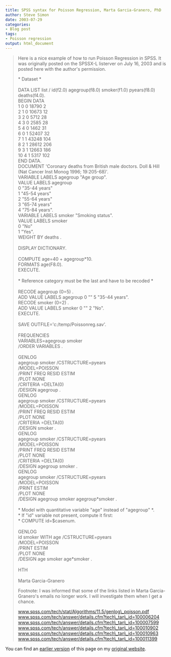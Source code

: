 ```yaml
---
title: SPSS syntax for Poisson Regression, Marta Garcia-Granero, PhD
author: Steve Simon
date: 2003-07-29
categories:
- Blog post
tags:
- Poisson regression 
output: html_document
---
```

> Here is a nice example of how to run Poisson Regression in SPSS. It
> was originally posted on the SPSSX-L listerver on July 16, 2003 and is
> posted here with the author\'s permission.
>
> \* Dataset \*\
> \
> DATA LIST list / id(f2.0) agegroup(f8.0) smoker(f1.0) pyears(f8.0)
> deaths(f4.0).\
> BEGIN DATA\
> 1 0 0 18790 2\
> 2 1 0 10673 12\
> 3 2 0 5712 28\
> 4 3 0 2585 28\
> 5 4 0 1462 31\
> 6 0 1 52407 32\
> 7 1 1 43248 104\
> 8 2 1 28612 206\
> 9 3 1 12663 186\
> 10 4 1 5317 102\
> END DATA.\
> DOCUMENT \'Coronary deaths from British male doctors. Doll & Hill\
> (Nat Cancer Inst Monog 1996; 19:205-68)\'.\
> VARIABLE LABELS agegroup \"Age group\".\
> VALUE LABELS agegroup\
> 0 \"35-44 years\"\
> 1 \"45-54 years\"\
> 2 \"55-64 years\"\
> 3 \"65-74 years\"\
> 4 \"75-84 years\".\
> VARIABLE LABELS smoker \"Smoking status\".\
> VALUE LABELS smoker\
> 0 \"No\"\
> 1 \"Yes\".\
> WEIGHT BY deaths .\
> \
> DISPLAY DICTIONARY.\
> \
> COMPUTE age=40 + agegroup\*10.\
> FORMATS age(F8.0).\
> EXECUTE.\
> \
> \* Reference category must be the last and have to be recoded \*\
> \
> RECODE agegroup (0=5) .\
> ADD VALUE LABELS agegroup 0 \"\" 5 \"35-44 years\".\
> RECODE smoker (0=2) .\
> ADD VALUE LABELS smoker 0 \"\" 2 \"No\".\
> EXECUTE.\
> \
> SAVE OUTFILE=\'c:/temp/Poissonreg.sav\'.\
> \
> FREQUENCIES\
> VARIABLES=agegroup smoker\
> /ORDER VARIABLES .\
> \
> GENLOG\
> agegroup smoker /CSTRUCTURE=pyears\
> /MODEL=POISSON\
> /PRINT FREQ RESID ESTIM\
> /PLOT NONE\
> /CRITERIA =DELTA(0)\
> /DESIGN agegroup .\
> GENLOG\
> agegroup smoker /CSTRUCTURE=pyears\
> /MODEL=POISSON\
> /PRINT FREQ RESID ESTIM\
> /PLOT NONE\
> /CRITERIA =DELTA(0)\
> /DESIGN smoker .\
> GENLOG\
> agegroup smoker /CSTRUCTURE=pyears\
> /MODEL=POISSON\
> /PRINT FREQ RESID ESTIM\
> /PLOT NONE\
> /CRITERIA =DELTA(0)\
> /DESIGN agegroup smoker .\
> GENLOG\
> agegroup smoker /CSTRUCTURE=pyears\
> /MODEL=POISSON\
> /PRINT ESTIM\
> /PLOT NONE\
> /DESIGN agegroup smoker agegroup\*smoker .\
> \
> \* Model with quantitative variable \"age\" instead of \"agegroup\"
> \*.\
> \* If \"id\" variable not present, compute it first:\
> \* COMPUTE id=\$casenum.\
> \
> GENLOG\
> id smoker WITH age /CSTRUCTURE=pyears\
> /MODEL=POISSON\
> /PRINT ESTIM\
> /PLOT NONE\
> /DESIGN age smoker age\*smoker .\
> \
> HTH\
> \
> Marta Garcia-Granero
>
> Footnote: I was informed that some of the links listed in Marta
> Garcia-Granero\'s emails no longer work. I will investigate them when
> I get a chance.
>
> www.spss.com/tech/stat/Algorithms/11.5/genlog\_poisson.pdf
> www.spss.com/tech/answer/details.cfm?tech\_tan\_id=100006204
> www.spss.com/tech/answer/details.cfm?tech\_tan\_id=100007599
> www.spss.com/tech/answer/details.cfm?tech\_tan\_id=100010902
> www.spss.com/tech/answer/details.cfm?tech\_tan\_id=100010963
> www.spss.com/tech/answer/details.cfm?tech\_tan\_id=100011399

You can find an [earlier version][sim1] of this page on my [original website][sim2].

[sim1]: http://www.pmean.com/03/poiss_syntax.html
[sim2]: http://www.pmean.com/original_site.html
